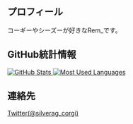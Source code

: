 ## プロフィール

コーギーやシーズーが好きなRem_です。


## GitHub統計情報

[
  ![GitHub Stats
  ](https://github-readme-stats.vercel.app/api?username=silverag-corgi&show_icons=true&include_all_commits=true&line_height=25&theme=github_dark)
](https://github.com/anuraghazra/github-readme-stats)
[
  ![Most Used Languages
  ](https://github-readme-stats.vercel.app/api/top-langs/?username=silverag-corgi&langs_count=10&layout=compact&theme=github_dark)
](https://github.com/anuraghazra/github-readme-stats)


## 連絡先

[Twitter(@silverag_corgi)](https://twitter.com/silverag_corgi)

